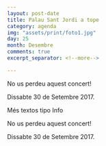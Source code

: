 ```yaml
---
layout: post-date
title: Palau Sant Jordi a tope
category: agenda
img: "assets/print/foto1.jpg"
day: 25
month: Desembre
comments: true
excerpt_separator: <!--more-->

---
```


No us perdeu aquest concert!

Dissabte 30 de Setembre 2017.



<!--more-->

Més textos tipo Info

No us perdeu aquest concert!

Dissabte 30 de Setembre 2017.